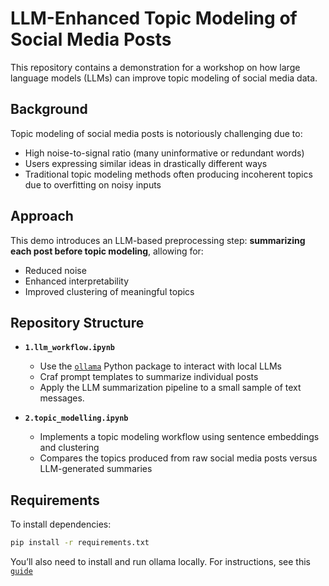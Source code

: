 # LLM-Enhanced Topic Modeling of Social Media Posts

This repository contains a demonstration for a workshop on how large language models (LLMs) can improve topic modeling of social media data.

## Background

Topic modeling of social media posts is notoriously challenging due to:
- High noise-to-signal ratio (many uninformative or redundant words)
- Users expressing similar ideas in drastically different ways
- Traditional topic modeling methods often producing incoherent topics due to overfitting on noisy inputs

## Approach

This demo introduces an LLM-based preprocessing step: **summarizing each post before topic modeling**, allowing for:
- Reduced noise
- Enhanced interpretability
- Improved clustering of meaningful topics

## Repository Structure

- **`1.llm_workflow.ipynb`**  
  - Use the [`ollama`](https://github.com/ollama/ollama) Python package to interact with local LLMs
  - Craf prompt templates to summarize individual posts
  - Apply the LLM summarization pipeline to a small sample of text messages.

- **`2.topic_modelling.ipynb`**  
  - Implements a topic modeling workflow using sentence embeddings and clustering
  - Compares the topics produced from raw social media posts versus LLM-generated summaries


## Requirements

To install dependencies:

```bash
pip install -r requirements.txt
```
You’ll also need to install and run ollama locally. For instructions, see this [`guide`](https://www.kdnuggets.com/ollama-tutorial-running-llms-locally-made-super-simple)